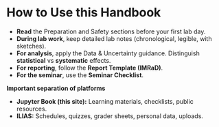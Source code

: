 # How to Use this Handbook

- **Read** the Preparation and Safety sections before your first lab day.
- **During lab work**, keep detailed lab notes (chronological, legible, with sketches).
- **For analysis**, apply the Data & Uncertainty guidance. Distinguish **statistical** vs **systematic** effects.
- **For reporting**, follow the **Report Template (IMRaD)**.
- **For the seminar**, use the **Seminar Checklist**.

**Important separation of platforms**  
- **Jupyter Book (this site):** Learning materials, checklists, public resources.  
- **ILIAS:** Schedules, quizzes, grader sheets, personal data, uploads.  
